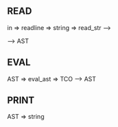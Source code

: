 

## READ 

in => readline => string => read_str  -->

--> AST

## EVAL

AST => eval_ast => TCO --> AST 

## PRINT

AST => string